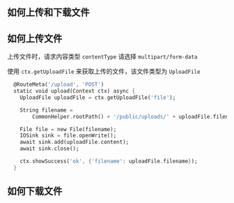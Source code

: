 ## 如何上传和下载文件

## 如何上传文件

上传文件时，请求内容类型 `contentType` 请选择 `multipart/form-data`

使用 `ctx.getUploadFile` 来获取上传的文件，该文件类型为 `UploadFile`

```dart
  @RouteMeta('/upload', 'POST')
  static void upload(Context ctx) async {
    UploadFile uploadFile = ctx.getUploadFile('file');

    String filename =
        CommonHelper.rootPath() + '/public/uploads/' + uploadFile.filename;

    File file = new File(filename);
    IOSink sink = file.openWrite();
    await sink.add(uploadFile.content);
    await sink.close();

    ctx.showSuccess('ok', {'filename': uploadFile.filename});
  }
```

## 如何下载文件